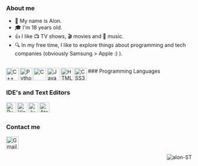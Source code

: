 ### About me
- 📝 My name is Alon.
- 🎓 I'm 18 years old.
- 👍 I like 📺 TV shows, 🎬 movies and 🎵 music.
- 🔍 In my free time, I like to explore things about programming and tech companies (obviously Samsung > Apple :) ).

</br>
### Programming Languages
<img align="left" alt="C++" height="34px" src="https://i.ibb.co/7Jt3T9v/Cpp-lang.png"/>
<img align="left" alt="Python" height="34px" src="https://i.ibb.co/PtbKSB1/New-Project-12.png"/>
<img align="left" alt="C" height="34px" src="https://i.ibb.co/q1y6SMQ/C-lang.png"/>
<img align="left" alt="Java" height="34px" src="https://i.ibb.co/mBmTwNW/Java-lang.png"/>
<img align="left" alt="HTML5" height="34px" src="https://i.ibb.co/m63sM8d/New-Project-4.png" />
<img align="left" alt="CSS3" height="34px" src="https://i.ibb.co/qyk5QhC/New-Project-5.png" />
</br></br>

### IDE's and Text Editors
<img align="left" alt="PyCharm" height="27px" src="https://i.ibb.co/vPg75fs/New-Project-6.png"/>
<img align="left" alt="VisualStudio" height="27px" src="https://i.ibb.co/5W23W21/New-Project-9.png"/>
<img align="left" alt="JupyterNotebook" height="27px" src="https://i.ibb.co/sbypSGV/New-Project-8.png"/>
<img align="left" alt="Atom" height="27px" src="https://i.ibb.co/MN1CcGm/New-Project-11.png"/>
</br></br>

### Contact me
<a href="mailto:alonpcs10@gmail.com"><img align="left" alt="Gmail" height="34px" src="https://i.ibb.co/sKK3grD/New-Project.png"/></a> 
</br></br>

<!--<p align="center">
<a href="https://github.com/alon-ST">
  <img height="180em" src="https://github-readme-stats-eight-theta.vercel.app/api?username=alon-ST&show_icons=true&theme=algolia&include_all_commits=true&count_private=true"/>
  <img height="180em" src="https://github-readme-stats-eight-theta.vercel.app/api/top-langs/?username=alon-ST&layout=compact&langs_count=8&theme=algolia"/>
</p>-->
<!--### Spotify Playing 🎧
<!--[![Spotify](https://https://novatorem-4ocxb1xya-alon-st.vercel.app/api/spotify)](https://open.spotify.com/playlist/37i9dQZEVXbMDoHDwVN2tF)-->
<!--[<img src="https://https://https://novatorem-alon-st.vercel.app/api/spotify-playing" alt="alon-ST Now Playing" width="350"/>](https://open.spotify.com/playlist/37i9dQZEVXbMDoHDwVN2tF)-->

<img align="right" src="https://komarev.com/ghpvc/?username=alon-ST&label=Profile%20views&color=129e00&style=plastic" alt="alon-ST"/>
